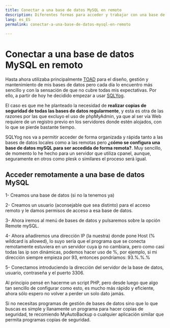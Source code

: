 ```yaml
---
title: Conectar a una base de datos MySQL en remoto
description: Diferentes formas para acceder y trabajar con una base de datos MySQL en remoto.
lang: es_ES
permalink: conectar-a-una-base-de-datos-mysql-en-remoto
  
---
```


# Conectar a una base de datos MySQL en remoto

Hasta ahora utilizaba principalmente [TOAD](http://www.toadsoft.com/) para el diseño, gestión y mantenimiento de mis bases de datos pero cada día lo encuentro más sencillo y con la sensación de que no cubre todas mis expectativas. Por ello, a partir de hoy he decidido empezar a usar [SQLYog](http://www.webyog.com/en/).  
  
El caso es que me he planteado la necesidad de **realizar copias de seguridad de todas las bases de datos regularmente**, y esta es otra de las razones por las que excluyo el uso de phpMyAdmin, ya que al ser vía Web requiere de un registro previo en los servidores donde estén alojados, con lo que se pierde bastante tiempo.  
  
SQLYog nos va a permitir acceder de forma organizada y rápida tanto a las bases de datos locales como a las remotas pero **¿cómo se configura una base de datos mySQL para ser accedida de forma remota?**. Muy sencillo, de momento lo he hecho para un servidor que utiliza cpanel, aunque, seguramente en otros como plesk o similares el proceso será igual.

## Acceder remotamente a una base de datos MySQL  
  
1- Creamos una base de datos (si no la tenemos ya)  
  
2- Creamos un usuario (aconsejable que sea distinto) para el acceso remoto y le damos permisos de acceso a esa base de datos.  
  
3- Ahora iremos al menú de bases de datos y pulsaremos sobre la opción Remote mySQL.  
  
4- Ahora añadiremos una dirección IP (la nuestra) donde pone Host (% wildcard is allowed), lo suyo sería que el programa que se conecta remotamente estuviera en un servidor cuya ip no cambiara, pero como casi todas las ip son dinámicas, podemos hacer uso de %, por ejemplo, si mi dirección siempre empieza por 93, entonces pondríamos: 93.%.%.%  
  
5- Conectamos introduciendo la dirección del servidor de la base de datos, usuario, contraseña y el puerto 3306.  
  
Al principio pensé en hacerme un script PHP, pero desde luego que algo tan sencillo de configurar como esto, es mucho más rápido y eficiente, ahora sólo espero no volver a perder un solo dato jamás.  
  
Si no necesitas programas de gestión de bases de datos sino que lo que buscas es simple y llanamente un programa para hacer copias de seguridad, te recomiendo MyAutoBackup o cualquier aplicación similar que permita programas copias de seguridad.
<!--stackedit_data:
eyJoaXN0b3J5IjpbLTYzOTM2ODE4MV19
-->